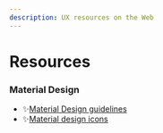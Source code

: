 ```yaml
---
description: UX resources on the Web
---
```


# Resources

### Material Design

* ✨[Material Design guidelines](https://material.io/design/)
* ✨[Material design icons](https://materialdesignicons.com/)

